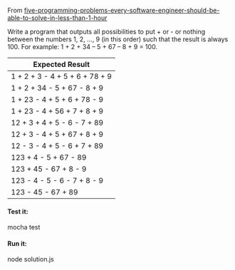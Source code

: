 From [five-programming-problems-every-software-engineer-should-be-able-to-solve-in-less-than-1-hour](https://www.shiftedup.com/2015/05/07/five-programming-problems-every-software-engineer-should-be-able-to-solve-in-less-than-1-hour)

Write a program that outputs all possibilities to put + or - or nothing between the numbers 1, 2, ..., 9 (in this order) 
such that the result is always 100.
For example: 1 + 2 + 34 – 5 + 67 – 8 + 9 = 100.

|Expected Result|
|----|
|1 + 2 + 3 - 4 + 5 + 6 + 78 + 9|
|1 + 2 + 34 - 5 + 67 - 8 + 9|
|1 + 23 - 4 + 5 + 6 + 78 - 9|
|1 + 23 - 4 + 56 + 7 + 8 + 9|
|12 + 3 + 4 + 5 - 6 - 7 + 89|
|12 + 3 - 4 + 5 + 67 + 8 + 9|
|12 - 3 - 4 + 5 - 6 + 7 + 89|
|123 + 4 - 5 + 67 - 89|
|123 + 45 - 67 + 8 - 9|
|123 - 4 - 5 - 6 - 7 + 8 - 9|
|123 - 45 - 67 + 89|

#### Test it:
mocha test

#### Run it:
node solution.js
